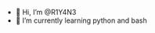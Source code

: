 - 👋 Hi, I’m @R1Y4N3
- 🌱 I’m currently learning python and bash


<!---
R1Y4N3/R1Y4N3 is a ✨ special ✨ repository because its `README.md` (this file) appears on your GitHub profile.
You can click the Preview link to take a look at your changes.
--->
